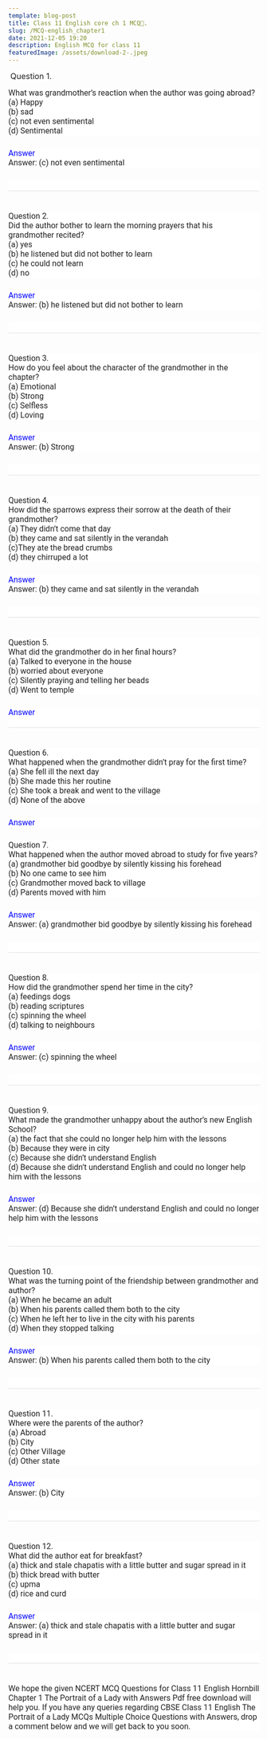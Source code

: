 ```yaml
---
template: blog-post
title: Class 11 English core ch 1 MCQ🥰.
slug: /MCQ-english_chapter1
date: 2021-12-05 19:20
description: English MCQ for class 11
featuredImage: /assets/download-2-.jpeg
---
```

<p>&nbsp;<span face="Roboto, sans-serif" style="background-color: white; color: #222222; font-size: 16px;">Question 1.</span></p><p style="background-color: white; box-sizing: inherit; color: #222222; font-family: Roboto, sans-serif; font-size: 16px; margin: 0px 0px 26px; padding: 0px;">What was grandmother’s reaction when the author was going abroad?<br style="box-sizing: inherit;" />(a) Happy<br style="box-sizing: inherit;" />(b) sad<br style="box-sizing: inherit;" />(c) not even sentimental<br style="box-sizing: inherit;" />(d) Sentimental</p><details open="" style="background-color: white; box-sizing: inherit; color: #222222; font-family: Roboto, sans-serif; font-size: 16px;"><summary style="box-sizing: inherit; display: block;"><span style="box-sizing: inherit; color: blue;">Answer</span></summary><p style="box-sizing: inherit; margin: 0px 0px 26px; padding: 0px;">Answer: (c) not even sentimental</p></details><hr style="background-color: white; border-bottom-color: rgb(238, 238, 238); border-bottom-style: solid; border-collapse: collapse; border-image: initial; border-left-color: initial; border-left-style: initial; border-right-color: initial; border-right-style: initial; border-top-color: initial; border-top-style: initial; border-width: 0px 0px 2px; box-sizing: content-box; clear: left; color: #222222; font-family: Roboto, sans-serif; font-size: 16px; height: 0px; margin: 0px 0px 40px; overflow: visible; padding-top: 20px;" /><p style="background-color: white; box-sizing: inherit; color: #222222; font-family: Roboto, sans-serif; font-size: 16px; margin: 0px 0px 26px; padding: 0px;">Question 2.<br style="box-sizing: inherit;" />Did the author bother to learn the morning prayers that his grandmother recited?<br style="box-sizing: inherit;" />(a) yes<br style="box-sizing: inherit;" />(b) he listened but did not bother to learn<br style="box-sizing: inherit;" />(c) he could not learn<br style="box-sizing: inherit;" />(d) no</p><div class="code-block code-block-2" style="background-color: white; box-sizing: inherit; clear: both; color: #222222; font-family: Roboto, sans-serif; font-size: 16px; margin: 8px 0px;"><ins class="adsbygoogle adsbygoogle-ablated-ad-slot" data-ad-client="ca-pub-7601472013083661" data-ad-format="auto" data-ad-slot="5417518103" data-adsbygoogle-status="done" data-full-width-responsive="true" google_element_uid="1" style="border-spacing: 0px; border: none; box-sizing: inherit; display: block; height: 0px; margin-left: -20.6071px; outline: none; padding: 0px; transition: none 0s ease 0s; width: 0px; z-index: 30;"></ins></div><details open="" style="background-color: white; box-sizing: inherit; color: #222222; font-family: Roboto, sans-serif; font-size: 16px;"><summary style="box-sizing: inherit; display: block;"><span style="box-sizing: inherit; color: blue;">Answer</span></summary><p style="box-sizing: inherit; margin: 0px 0px 26px; padding: 0px;">Answer: (b) he listened but did not bother to learn</p></details><hr style="background-color: white; border-bottom-color: rgb(238, 238, 238); border-bottom-style: solid; border-collapse: collapse; border-image: initial; border-left-color: initial; border-left-style: initial; border-right-color: initial; border-right-style: initial; border-top-color: initial; border-top-style: initial; border-width: 0px 0px 2px; box-sizing: content-box; clear: left; color: #222222; font-family: Roboto, sans-serif; font-size: 16px; height: 0px; margin: 0px 0px 40px; overflow: visible; padding-top: 20px;" /><p style="background-color: white; box-sizing: inherit; color: #222222; font-family: Roboto, sans-serif; font-size: 16px; margin: 0px 0px 26px; padding: 0px;">Question 3.<br style="box-sizing: inherit;" />How do you feel about the character of the grandmother in the chapter?<br style="box-sizing: inherit;" />(a) Emotional<br style="box-sizing: inherit;" />(b) Strong<br style="box-sizing: inherit;" />(c) Selfless<br style="box-sizing: inherit;" />(d) Loving</p><details open="" style="background-color: white; box-sizing: inherit; color: #222222; font-family: Roboto, sans-serif; font-size: 16px;"><summary style="box-sizing: inherit; display: block;"><span style="box-sizing: inherit; color: blue;">Answer</span></summary><p style="box-sizing: inherit; margin: 0px 0px 26px; padding: 0px;">Answer: (b) Strong</p></details><hr style="background-color: white; border-bottom-color: rgb(238, 238, 238); border-bottom-style: solid; border-collapse: collapse; border-image: initial; border-left-color: initial; border-left-style: initial; border-right-color: initial; border-right-style: initial; border-top-color: initial; border-top-style: initial; border-width: 0px 0px 2px; box-sizing: content-box; clear: left; color: #222222; font-family: Roboto, sans-serif; font-size: 16px; height: 0px; margin: 0px 0px 40px; overflow: visible; padding-top: 20px;" /><p style="background-color: white; box-sizing: inherit; color: #222222; font-family: Roboto, sans-serif; font-size: 16px; margin: 0px 0px 26px; padding: 0px;">Question 4.<br style="box-sizing: inherit;" />How did the sparrows express their sorrow at the death of their grandmother?<br style="box-sizing: inherit;" />(a) They didn’t come that day<br style="box-sizing: inherit;" />(b) they came and sat silently in the verandah<br style="box-sizing: inherit;" />(c)They ate the bread crumbs<br style="box-sizing: inherit;" />(d) they chirruped a lot</p><details open="" style="background-color: white; box-sizing: inherit; color: #222222; font-family: Roboto, sans-serif; font-size: 16px;"><summary style="box-sizing: inherit; display: block;"><span style="box-sizing: inherit; color: blue;">Answer</span></summary><p style="box-sizing: inherit; margin: 0px 0px 26px; padding: 0px;">Answer: (b) they came and sat silently in the verandah</p></details><hr style="background-color: white; border-bottom-color: rgb(238, 238, 238); border-bottom-style: solid; border-collapse: collapse; border-image: initial; border-left-color: initial; border-left-style: initial; border-right-color: initial; border-right-style: initial; border-top-color: initial; border-top-style: initial; border-width: 0px 0px 2px; box-sizing: content-box; clear: left; color: #222222; font-family: Roboto, sans-serif; font-size: 16px; height: 0px; margin: 0px 0px 40px; overflow: visible; padding-top: 20px;" /><p style="background-color: white; box-sizing: inherit; color: #222222; font-family: Roboto, sans-serif; font-size: 16px; margin: 0px 0px 26px; padding: 0px;">Question 5.<br style="box-sizing: inherit;" />What did the grandmother do in her final hours?<br style="box-sizing: inherit;" />(a) Talked to everyone in the house<br style="box-sizing: inherit;" />(b) worried about everyone<br style="box-sizing: inherit;" />(c) Silently praying and telling her beads<br style="box-sizing: inherit;" />(d) Went to temple</p><details style="background-color: white; box-sizing: inherit; color: #222222; font-family: Roboto, sans-serif; font-size: 16px;"><summary style="box-sizing: inherit; display: block;"><span style="box-sizing: inherit; color: blue;">Answer</span></summary><p style="box-sizing: inherit; margin: 0px 0px 26px; padding: 0px;">Answer: (c) Silently praying and telling her beads</p></details><hr style="background-color: white; border-bottom-color: rgb(238, 238, 238); border-bottom-style: solid; border-collapse: collapse; border-image: initial; border-left-color: initial; border-left-style: initial; border-right-color: initial; border-right-style: initial; border-top-color: initial; border-top-style: initial; border-width: 0px 0px 2px; box-sizing: content-box; clear: left; color: #222222; font-family: Roboto, sans-serif; font-size: 16px; height: 0px; margin: 0px 0px 40px; overflow: visible; padding-top: 20px;" /><p style="background-color: white; box-sizing: inherit; color: #222222; font-family: Roboto, sans-serif; font-size: 16px; margin: 0px 0px 26px; padding: 0px;">Question 6.<br style="box-sizing: inherit;" />What happened when the grandmother didn’t pray for the first time?<br style="box-sizing: inherit;" />(a) She fell ill the next day<br style="box-sizing: inherit;" />(b) She made this her routine<br style="box-sizing: inherit;" />(c) She took a break and went to the village<br style="box-sizing: inherit;" />(d) None of the above</p><p style="background-color: white; box-sizing: inherit; color: #222222; font-family: Roboto, sans-serif; font-size: 16px; margin: 0px 0px 26px; padding: 0px;"><span style="background-color: transparent; color: blue;">Answer</span></p><p style="background-color: white; box-sizing: inherit; color: #222222; font-family: Roboto, sans-serif; font-size: 16px; margin: 0px 0px 26px; padding: 0px;">Question 7.<br style="box-sizing: inherit;" />What happened when the author moved abroad to study for five years?<br style="box-sizing: inherit;" />(a) grandmother bid goodbye by silently kissing his forehead<br style="box-sizing: inherit;" />(b) No one came to see him<br style="box-sizing: inherit;" />(c) Grandmother moved back to village<br style="box-sizing: inherit;" />(d) Parents moved with him</p><details open="" style="background-color: white; box-sizing: inherit; color: #222222; font-family: Roboto, sans-serif; font-size: 16px;"><summary style="box-sizing: inherit; display: block;"><span style="box-sizing: inherit; color: blue;">Answer</span></summary><p style="box-sizing: inherit; margin: 0px 0px 26px; padding: 0px;">Answer: (a) grandmother bid goodbye by silently kissing his forehead</p></details><hr style="background-color: white; border-bottom-color: rgb(238, 238, 238); border-bottom-style: solid; border-collapse: collapse; border-image: initial; border-left-color: initial; border-left-style: initial; border-right-color: initial; border-right-style: initial; border-top-color: initial; border-top-style: initial; border-width: 0px 0px 2px; box-sizing: content-box; clear: left; color: #222222; font-family: Roboto, sans-serif; font-size: 16px; height: 0px; margin: 0px 0px 40px; overflow: visible; padding-top: 20px;" /><p style="background-color: white; box-sizing: inherit; color: #222222; font-family: Roboto, sans-serif; font-size: 16px; margin: 0px 0px 26px; padding: 0px;">Question 8.<br style="box-sizing: inherit;" />How did the grandmother spend her time in the city?<br style="box-sizing: inherit;" />(a) feedings dogs<br style="box-sizing: inherit;" />(b) reading scriptures<br style="box-sizing: inherit;" />(c) spinning the wheel<br style="box-sizing: inherit;" />(d) talking to neighbours</p><details open="" style="background-color: white; box-sizing: inherit; color: #222222; font-family: Roboto, sans-serif; font-size: 16px;"><summary style="box-sizing: inherit; display: block;"><span style="box-sizing: inherit; color: blue;">Answer</span></summary><p style="box-sizing: inherit; margin: 0px 0px 26px; padding: 0px;">Answer: (c) spinning the wheel</p></details><hr style="background-color: white; border-bottom-color: rgb(238, 238, 238); border-bottom-style: solid; border-collapse: collapse; border-image: initial; border-left-color: initial; border-left-style: initial; border-right-color: initial; border-right-style: initial; border-top-color: initial; border-top-style: initial; border-width: 0px 0px 2px; box-sizing: content-box; clear: left; color: #222222; font-family: Roboto, sans-serif; font-size: 16px; height: 0px; margin: 0px 0px 40px; overflow: visible; padding-top: 20px;" /><p style="background-color: white; box-sizing: inherit; color: #222222; font-family: Roboto, sans-serif; font-size: 16px; margin: 0px 0px 26px; padding: 0px;">Question 9.<br style="box-sizing: inherit;" />What made the grandmother unhappy about the author’s new English School?<br style="box-sizing: inherit;" />(a) the fact that she could no longer help him with the lessons<br style="box-sizing: inherit;" />(b) Because they were in city<br style="box-sizing: inherit;" />(c) Because she didn’t understand English<br style="box-sizing: inherit;" />(d) Because she didn’t understand English and could no longer help him with the lessons</p><details open="" style="background-color: white; box-sizing: inherit; color: #222222; font-family: Roboto, sans-serif; font-size: 16px;"><summary style="box-sizing: inherit; display: block;"><span style="box-sizing: inherit; color: blue;">Answer</span></summary><p style="box-sizing: inherit; margin: 0px 0px 26px; padding: 0px;">Answer: (d) Because she didn’t understand English and could no longer help him with the lessons</p></details><hr style="background-color: white; border-bottom-color: rgb(238, 238, 238); border-bottom-style: solid; border-collapse: collapse; border-image: initial; border-left-color: initial; border-left-style: initial; border-right-color: initial; border-right-style: initial; border-top-color: initial; border-top-style: initial; border-width: 0px 0px 2px; box-sizing: content-box; clear: left; color: #222222; font-family: Roboto, sans-serif; font-size: 16px; height: 0px; margin: 0px 0px 40px; overflow: visible; padding-top: 20px;" /><p style="background-color: white; box-sizing: inherit; color: #222222; font-family: Roboto, sans-serif; font-size: 16px; margin: 0px 0px 26px; padding: 0px;">Question 10.<br style="box-sizing: inherit;" />What was the turning point of the friendship between grandmother and author?<br style="box-sizing: inherit;" />(a) When he became an adult<br style="box-sizing: inherit;" />(b) When his parents called them both to the city<br style="box-sizing: inherit;" />(c) When he left her to live in the city with his parents<br style="box-sizing: inherit;" />(d) When they stopped talking</p><details open="" style="background-color: white; box-sizing: inherit; color: #222222; font-family: Roboto, sans-serif; font-size: 16px;"><summary style="box-sizing: inherit; display: block;"><span style="box-sizing: inherit; color: blue;">Answer</span></summary><p style="box-sizing: inherit; margin: 0px 0px 26px; padding: 0px;">Answer: (b) When his parents called them both to the city</p></details><hr style="background-color: white; border-bottom-color: rgb(238, 238, 238); border-bottom-style: solid; border-collapse: collapse; border-image: initial; border-left-color: initial; border-left-style: initial; border-right-color: initial; border-right-style: initial; border-top-color: initial; border-top-style: initial; border-width: 0px 0px 2px; box-sizing: content-box; clear: left; color: #222222; font-family: Roboto, sans-serif; font-size: 16px; height: 0px; margin: 0px 0px 40px; overflow: visible; padding-top: 20px;" /><p style="background-color: white; box-sizing: inherit; color: #222222; font-family: Roboto, sans-serif; font-size: 16px; margin: 0px 0px 26px; padding: 0px;">Question 11.<br style="box-sizing: inherit;" />Where were the parents of the author?<br style="box-sizing: inherit;" />(a) Abroad<br style="box-sizing: inherit;" />(b) City<br style="box-sizing: inherit;" />(c) Other Village<br style="box-sizing: inherit;" />(d) Other state</p><details open="" style="background-color: white; box-sizing: inherit; color: #222222; font-family: Roboto, sans-serif; font-size: 16px;"><summary style="box-sizing: inherit; display: block;"><span style="box-sizing: inherit; color: blue;">Answer</span></summary><p style="box-sizing: inherit; margin: 0px 0px 26px; padding: 0px;">Answer: (b) City</p></details><hr style="background-color: white; border-bottom-color: rgb(238, 238, 238); border-bottom-style: solid; border-collapse: collapse; border-image: initial; border-left-color: initial; border-left-style: initial; border-right-color: initial; border-right-style: initial; border-top-color: initial; border-top-style: initial; border-width: 0px 0px 2px; box-sizing: content-box; clear: left; color: #222222; font-family: Roboto, sans-serif; font-size: 16px; height: 0px; margin: 0px 0px 40px; overflow: visible; padding-top: 20px;" /><p style="background-color: white; box-sizing: inherit; color: #222222; font-family: Roboto, sans-serif; font-size: 16px; margin: 0px 0px 26px; padding: 0px;">Question 12.<br style="box-sizing: inherit;" />What did the author eat for breakfast?<br style="box-sizing: inherit;" />(a) thick and stale chapatis with a little butter and sugar spread in it<br style="box-sizing: inherit;" />(b) thick bread with butter<br style="box-sizing: inherit;" />(c) upma<br style="box-sizing: inherit;" />(d) rice and curd</p><details open="" style="background-color: white; box-sizing: inherit; color: #222222; font-family: Roboto, sans-serif; font-size: 16px;"><summary style="box-sizing: inherit; display: block;"><span style="box-sizing: inherit; color: blue;">Answer</span></summary><p style="box-sizing: inherit; margin: 0px 0px 26px; padding: 0px;">Answer: (a) thick and stale chapatis with a little butter and sugar spread in it</p></details><hr style="background-color: white; border-bottom-color: rgb(238, 238, 238); border-bottom-style: solid; border-collapse: collapse; border-image: initial; border-left-color: initial; border-left-style: initial; border-right-color: initial; border-right-style: initial; border-top-color: initial; border-top-style: initial; border-width: 0px 0px 2px; box-sizing: content-box; clear: left; color: #222222; font-family: Roboto, sans-serif; font-size: 16px; height: 0px; margin: 0px 0px 40px; overflow: visible; padding-top: 20px;" /><p style="background-color: white; box-sizing: inherit; color: #222222; font-family: Roboto, sans-serif; font-size: 16px; margin: 0px 0px 26px; padding: 0px;">We hope the given NCERT MCQ Questions for Class 11 English Hornbill Chapter 1 The Portrait of a Lady with Answers Pdf free download will help you. If you have any queries regarding CBSE Class 11 English The Portrait of a Lady MCQs Multiple Choice Questions with Answers, drop a comment below and we will get back to you soon.</p>